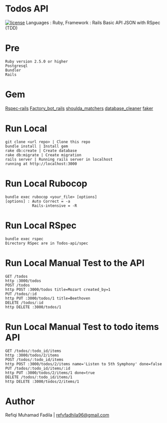 # Todos API
 [![license](https://img.shields.io/github/license/mashape/apistatus.svg)]() 
Languages : Ruby, Framework : Rails
Basic API JSON with RSpec (TDD) 

# Pre
    Ruby version 2.5.0 or higher
    Postgresql
    Bundler
    Rails

# Gem
[Rspec-rails](https://github.com/rspec/rspec-rails)
[Factory_bot_rails](https://github.com/thoughtbot/factory_bot_rails)
[shoulda_matchers](https://github.com/thoughtbot/shoulda-matchers)
[database_cleaner](https://github.com/DatabaseCleaner/database_cleaner)
[faker](https://github.com/stympy/faker)

# Run Local
  
    git clone <url repo> | Clone this repo
    bundle install | Install gem
    rake db:create | Create database
    rake db:migrate | Create migration
    rails server | Running rails server in localhost
    running at http://localhost:3000

# Run Local Rubocop
  
  
    bundle exec rubocop <your_file> [options]
    [options] : Auto Correct = -a
                Rails-intensive = -R
    
# Run Local RSpec
    bundle exec rspec
    Directory RSpec are in Todos-api/spec

# Run Local Manual Test to the API
    GET /todos
    http :3000/todos
    POST /todos
    http POST :3000/todos title=Mozart created_by=1
    PUT /todos/:id
    http PUT :3000/todos/1 title=Beethoven
    DELETE /todos/:id
    http DELETE :3000/todos/1

# Run Local Manual Test to todo items API
    GET /todos/:todo_id/items
    http :3000/todos/2/items
    POST /todos/:todo_id/items
    http POST :3000/todos/2/items name='Listen to 5th Symphony' done=false
    PUT /todos/:todo_id/items/:id
    http PUT :3000/todos/2/items/1 done=true
    DELETE /todos/:todo_id/items/1
    http DELETE :3000/todos/2/items/1

# Author
Refiqi Muhamad Fadila | refyfadhila96@gmail.com